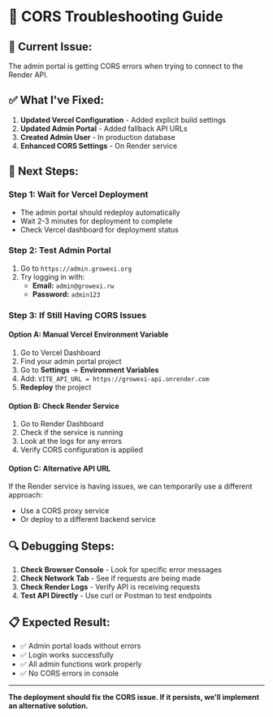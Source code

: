 # 🔧 CORS Troubleshooting Guide

## 🚨 **Current Issue:**
The admin portal is getting CORS errors when trying to connect to the Render API.

## ✅ **What I've Fixed:**

1. **Updated Vercel Configuration** - Added explicit build settings
2. **Updated Admin Portal** - Added fallback API URLs
3. **Created Admin User** - In production database
4. **Enhanced CORS Settings** - On Render service

## 🚀 **Next Steps:**

### **Step 1: Wait for Vercel Deployment**
- The admin portal should redeploy automatically
- Wait 2-3 minutes for deployment to complete
- Check Vercel dashboard for deployment status

### **Step 2: Test Admin Portal**
1. Go to `https://admin.growexi.org`
2. Try logging in with:
   - **Email:** `admin@growexi.rw`
   - **Password:** `admin123`

### **Step 3: If Still Having CORS Issues**

#### **Option A: Manual Vercel Environment Variable**
1. Go to Vercel Dashboard
2. Find your admin portal project
3. Go to **Settings** → **Environment Variables**
4. Add: `VITE_API_URL = https://growexi-api.onrender.com`
5. **Redeploy** the project

#### **Option B: Check Render Service**
1. Go to Render Dashboard
2. Check if the service is running
3. Look at the logs for any errors
4. Verify CORS configuration is applied

#### **Option C: Alternative API URL**
If the Render service is having issues, we can temporarily use a different approach:
- Use a CORS proxy service
- Or deploy to a different backend service

## 🔍 **Debugging Steps:**

1. **Check Browser Console** - Look for specific error messages
2. **Check Network Tab** - See if requests are being made
3. **Check Render Logs** - Verify API is receiving requests
4. **Test API Directly** - Use curl or Postman to test endpoints

## 📋 **Expected Result:**
- ✅ Admin portal loads without errors
- ✅ Login works successfully
- ✅ All admin functions work properly
- ✅ No CORS errors in console

---

**The deployment should fix the CORS issue. If it persists, we'll implement an alternative solution.**
